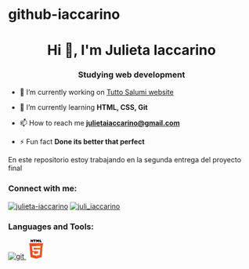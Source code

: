 # github-iaccarino

<h1 align="center">Hi 👋, I'm Julieta Iaccarino</h1>
<h3 align="center">Studying web development</h3>

- 🔭 I’m currently working on [Tutto Salumi website](https://github.com/julietaiaccarino/github-iaccarino)

- 🌱 I’m currently learning **HTML, CSS, Git**

- 📫 How to reach me **julietaiaccarino@gmail.com**

- ⚡ Fun fact **Done its better that perfect**

<p align="left">
  En este repositorio estoy trabajando en la segunda entrega del proyecto final
</p>

<h3 align="left">Connect with me:</h3>
<p align="left">
<a href="https://linkedin.com/in/julieta-iaccarino" target="blank"><img align="center" src="https://raw.githubusercontent.com/rahuldkjain/github-profile-readme-generator/master/src/images/icons/Social/linked-in-alt.svg" alt="julieta-iaccarino" height="30" width="40" /></a>
<a href="https://instagram.com/juli_iaccarino" target="blank"><img align="center" src="https://raw.githubusercontent.com/rahuldkjain/github-profile-readme-generator/master/src/images/icons/Social/instagram.svg" alt="juli_iaccarino" height="30" width="40" /></a>
</p>

<h3 align="left">Languages and Tools:</h3>
<p align="left"> <a href="https://git-scm.com/" target="_blank" rel="noreferrer"> <img src="https://www.vectorlogo.zone/logos/git-scm/git-scm-icon.svg" alt="git" width="40" height="40"/> </a> <a href="https://www.w3.org/html/" target="_blank" rel="noreferrer"> <img src="https://raw.githubusercontent.com/devicons/devicon/master/icons/html5/html5-original-wordmark.svg" alt="html5" width="40" height="40"/> </a> </p>
